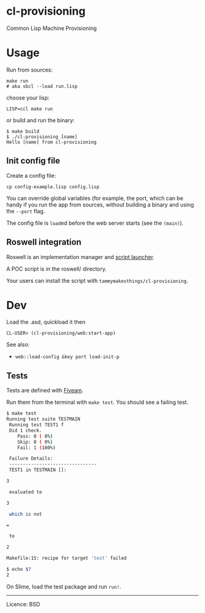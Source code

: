 # cl-provisioning

Common Lisp Machine Provisioning

# Usage

Run from sources:

    make run
    # aka sbcl --load run.lisp

choose your lisp:

    LISP=ccl make run

or build and run the binary:

```
$ make build
$ ./cl-provisioning [name]
Hello [name] from cl-provisioning
```

## Init config file

Create a config file:

    cp config-example.lisp config.lisp

You can override global variables (for example, the port, which can be
handy if you run the app from sources, without building a binary and
using the `--port` flag.

The config file is `load`ed before the web server starts (see the `(main)`).


## Roswell integration

Roswell is an implementation manager and [script launcher](https://github.com/roswell/roswell/wiki/Roswell-as-a-Scripting-Environment).

A POC script is in the roswell/ directory.

Your users can install the script with `tammymakesthings/cl-provisioning`.

# Dev

Load the .asd, quickload it then

```
CL-USER> (cl-provisioning/web:start-app)
```

See also:

- `web::load-config &key port load-init-p`


## Tests

Tests are defined with [Fiveam](https://common-lisp.net/project/fiveam/docs/).

Run them from the terminal with `make test`. You should see a failing test.

```bash
$ make test
Running test suite TESTMAIN
 Running test TEST1 f
 Did 1 check.
    Pass: 0 ( 0%)
    Skip: 0 ( 0%)
    Fail: 1 (100%)

 Failure Details:
 --------------------------------
 TEST1 in TESTMAIN []:

3

 evaluated to

3

 which is not

=

 to

2

Makefile:15: recipe for target 'test' failed

$ echo $?
2
```

On Slime, load the test package and run `run!`.

---

Licence: BSD
